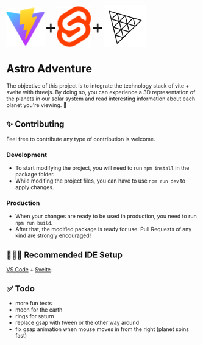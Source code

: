 <div style="display:flex;align-items:center;font-size:50px;margin-bottom:20px">
    <img src="./public/vite.svg" alt="Alt Text" width="100">
    +
    <img src="./public/svelte.svg" alt="Alt Text" width="90">
    +
    <img src="./public/three.svg" alt="Alt Text" width="110">
</div>

# Astro Adventure

The objective of this project is to integrate the technology stack of vite + svelte with threejs. By doing so, you can experience a 3D representation of the planets in our solar system and read interesting information about each planet you're viewing. 🚀

## ✨ Contributing

Feel free to contribute any type of contribution is welcome.

### Development
* To start modifying the project, you will need to run `npm install` in the package folder.
* While modifing the project files, you can have to use `npm run dev` to apply changes.

### Production
* When your changes are ready to be used in production, you need to run `npm run build`.
* After that, the modified package is ready for use. Pull Requests of any kind are strongly encouraged!

## 👨🏽‍💻 Recommended IDE Setup

[VS Code](https://code.visualstudio.com/) + [Svelte](https://marketplace.visualstudio.com/items?itemName=svelte.svelte-vscode).

## ✅ Todo

* more fun texts
* moon for the earth
* rings for saturn
* replace gsap with tween or the other way around
* fix gsap animation when mouse moves in from the right (planet spins fast)